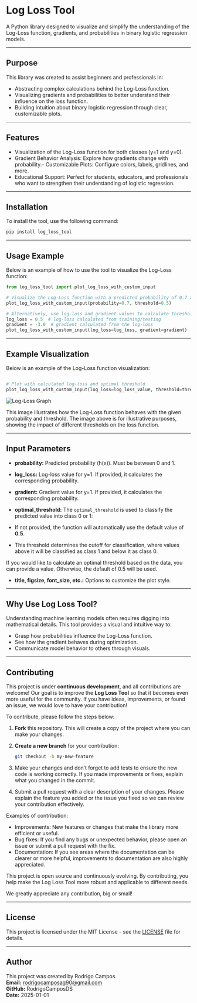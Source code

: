 # **Log Loss Tool**

A Python library designed to visualize and simplify the understanding of the Log-Loss function, gradients, and probabilities in binary logistic regression models.

---

## **Purpose**

This library was created to assist beginners and professionals in:
- Abstracting complex calculations behind the Log-Loss function.
- Visualizing gradients and probabilities to better understand their influence on the loss function.
- Building intuition about binary logistic regression through clear, customizable plots.

---

## **Features**
- Visualization of the Log-Loss function for both classes (y=1 and y=0).
- Gradient Behavior Analysis: Explore how gradients change with probability.- Customizable Plots: Configure colors, labels, gridlines, and more.
- Educational Support: Perfect for students, educators, and professionals who want to strengthen their understanding of logistic regression.

---

## **Installation**

To install the tool, use the following command:

```bash
pip install log_loss_tool
```

---

## **Usage Example**

Below is an example of how to use the tool to visualize the Log-Loss function:

```python
from log_loss_tool import plot_log_loss_with_custom_input

# Visualize the Log-Loss function with a predicted probability of 0.7 and a threshold of 0.5
plot_log_loss_with_custom_input(probability=0.7, threshold=0.5)

# Alternatively, use log-loss and gradient values to calculate threshold automatically
log_loss = 0.5  # log-loss calculated from training/testing
gradient = -3.0  # gradient calculated from the log-loss
plot_log_loss_with_custom_input(log_loss=log_loss, gradient=gradient)

```

---

## **Example Visualization**

Below is an example of the Log-Loss function visualization:

```python

# Plot with calculated log-loss and optimal threshold
plot_log_loss_with_custom_input(log_loss=log_loss_value, threshold=threshold_otimo)

```

![Log-Loss Graph](log_loss_example.png)


This image illustrates how the Log-Loss function behaves with the given probability and threshold. The image above is for illustrative purposes, showing the impact of different thresholds on the loss function.

---

## **Input Parameters**
- **probability:** Predicted probability (h(x)). Must be between 0 and 1.
- **log_loss:** Log-loss value for y=1. If provided, it calculates the corresponding probability.
- **gradient:** Gradient value for y=1. If provided, it calculates the corresponding probability.
- **optimal_threshold:** The `optimal_threshold` is used to classify the predicted value into class 0 or 1:

- If not provided, the function will automatically use the default value of **0.5**.
- This threshold determines the cutoff for classification, where values above it will be classified as class 1 and below it as class 0.

If you would like to calculate an optimal threshold based on the data, you can provide a value. Otherwise, the default of 0.5 will be used.
- **title, figsize, font_size, etc.:** Options to customize the plot style.

---

## **Why Use Log Loss Tool?**

Understanding machine learning models often requires digging into mathematical details. This tool provides a visual and intuitive way to:
- Grasp how probabilities influence the Log-Loss function.
- See how the gradient behaves during optimization.
- Communicate model behavior to others through visuals.

---

## **Contributing**  

This project is under **continuous development**, and all contributions are welcome! Our goal is to improve the **Log Loss Tool** so that it becomes even more useful for the community. If you have ideas, improvements, or found an issue, we would love to have your contribution!  

To contribute, please follow the steps below:  

1. **Fork** this repository. This will create a copy of the project where you can make your changes.  
2. **Create a new branch** for your contribution:    
   ```bash
   git checkout -b my-new-feature  

3.	Make your changes and don’t forget to add tests to ensure the new code is working correctly. If you made improvements or fixes, explain what you changed in the commit.   

4.	Submit a pull request with a clear description of your changes. Please explain the feature you added or the issue you fixed so we can review your contribution effectively.  

Examples of contribution:  
- Improvements: New features or changes that make the library more efficient or useful.
- Bug fixes: If you find any bugs or unexpected behavior, please open an issue or submit a pull request with the fix.
- Documentation: If you see areas where the documentation can be clearer or more helpful, improvements to documentation are also highly appreciated.

This project is open source and continuously evolving. By contributing, you help make the Log Loss Tool more robust and applicable to different needs.

We greatly appreciate any contribution, big or small!

---

## **License**

This project is licensed under the MIT License - see the [LICENSE](LICENSE) file for details.

---

## **Author**

This project was created by Rodrigo Campos.  
**Email:** rodrigocamposag90@gmail.com  
**GitHub:** RodrigoCamposDS  
**Date:** 2025-01-01  
